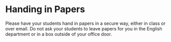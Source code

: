 # Handing in Papers

Please have your students hand in papers in a secure way, either in class or over email. Do not ask your students to leave papers for you in the English department or in a box outside of your office door.  
